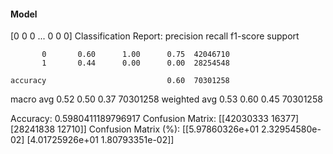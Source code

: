 #### Model
[0 0 0 ... 0 0 0]
Classification Report:
              precision    recall  f1-score   support

           0       0.60      1.00      0.75  42046710
           1       0.44      0.00      0.00  28254548

    accuracy                           0.60  70301258
   macro avg       0.52      0.50      0.37  70301258
weighted avg       0.53      0.60      0.45  70301258

Accuracy: 0.5980411189796917
Confusion Matrix:
[[42030333    16377]
 [28241838    12710]]
Confusion Matrix (%):
[[5.97860326e+01 2.32954580e-02]
 [4.01725926e+01 1.80793351e-02]]
